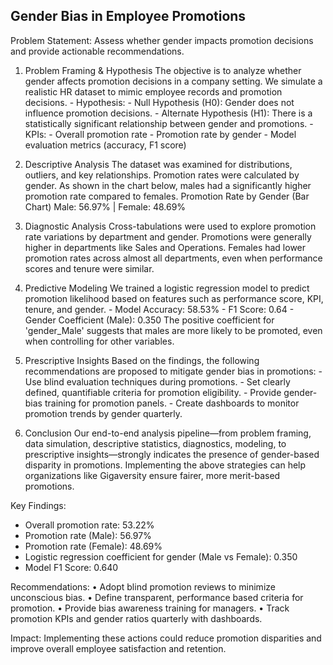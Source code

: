 ## Gender Bias in Employee Promotions


Problem Statement: Assess whether gender impacts promotion decisions and provide actionable recommendations.

1. Problem Framing & Hypothesis
The objective is to analyze whether gender affects promotion decisions in a company setting. We
simulate a realistic HR dataset to mimic employee records and promotion decisions. - Hypothesis: -
Null Hypothesis (H0): Gender does not influence promotion decisions. - Alternate Hypothesis (H1):
There is a statistically significant relationship between gender and promotions. - KPIs: - Overall
promotion rate - Promotion rate by gender - Model evaluation metrics (accuracy, F1 score)

2. Descriptive Analysis
The dataset was examined for distributions, outliers, and key relationships. Promotion rates were
calculated by gender. As shown in the chart below, males had a significantly higher promotion rate
compared to females.
Promotion Rate by Gender (Bar Chart)
Male: 56.97% | Female: 48.69%

3. Diagnostic Analysis
Cross-tabulations were used to explore promotion rate variations by department and gender.
Promotions were generally higher in departments like Sales and Operations. Females had lower
promotion rates across almost all departments, even when performance scores and tenure were similar.

4. Predictive Modeling
We trained a logistic regression model to predict promotion likelihood based on features such as
performance score, KPI, tenure, and gender. - Model Accuracy: 58.53% - F1 Score: 0.64 - Gender
Coefficient (Male): 0.350 The positive coefficient for 'gender_Male' suggests that males are more likely to be promoted, even when controlling for other variables.

5. Prescriptive Insights
Based on the findings, the following recommendations are proposed to mitigate gender bias in
promotions: - Use blind evaluation techniques during promotions. - Set clearly defined, quantifiable
criteria for promotion eligibility. - Provide gender-bias training for promotion panels. - Create
dashboards to monitor promotion trends by gender quarterly.

6. Conclusion
Our end-to-end analysis pipeline—from problem framing, data simulation, descriptive statistics,
diagnostics, modeling, to prescriptive insights—strongly indicates the presence of gender-based
disparity in promotions. Implementing the above strategies can help organizations like Gigaversity
ensure fairer, more merit-based promotions.





Key Findings:
- Overall promotion rate: 53.22%
- Promotion rate (Male): 56.97%
- Promotion rate (Female): 48.69%
- Logistic regression coefficient for gender (Male vs Female): 0.350
- Model F1 Score: 0.640

Recommendations:
• Adopt blind promotion reviews to minimize unconscious bias.
• Define transparent, performance based criteria for promotion.
• Provide bias awareness training for managers.
• Track promotion KPIs and gender ratios quarterly with dashboards.

Impact: Implementing these actions could reduce promotion disparities and improve overall
employee satisfaction and retention.

